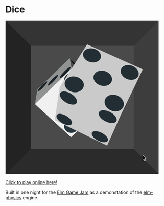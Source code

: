 # Dice

<img src="https://raw.githubusercontent.com/w0rm/elm-dice/master/dice.gif" alt="Dice">

[Click to play online here!](https://unsoundscapes.itch.io/dice)

Built in one night for the [Elm Game Jam](https://itch.io/jam/elm-game-jam-mar-apr-2018) as a demonstation of the [elm-physics](https://github.com/w0rm/elm-physics) engine.
